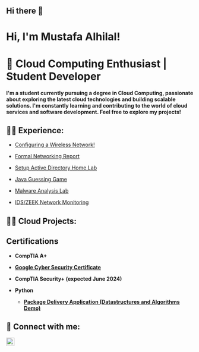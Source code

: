 ## Hi there 👋
<h1>Hi, I'm Mustafa Alhilal! </h1>

<h1> 🚀 Cloud Computing Enthusiast | Student Developer </h1>

**I'm a student currently pursuing a degree in Cloud Computing, passionate about exploring the latest cloud technologies and building scalable solutions. I'm constantly learning and contributing to the world of cloud services and software development. Feel free to explore my projects!**

<h2>👨‍💻 Experience:</h2>

  - [Configuring a Wireless Network!](https://github.com/MustafaCybertests/HONEYPOT-LAB)
    
  - [Formal Networking Report](https://github.com/MustafaCybertests/SIEMLAB)

  - [Setup Active Directory Home Lab](https://github.com/MustafaCybertests/ActiveDirectoryLab)
    
  - [Java Guessing Game](https://github.com/MustafaCybertests/Identify-Remediate-Vulnerabilities-Lab)
    
  - [Malware Analysis Lab](https://github.com/MustafaCybertests/Malware-Analysis-Lab)
    
  - [IDS/ZEEK Network Monitoring](https://github.com/MustafaCybertests/IDS-ZEEK-Network-Monitoring)

  


<h2>👨‍💻 Cloud Projects:</h2>

  

<h2> Certifications</h2>

- <b>CompTIA A+</b>

- <b> [Google Cyber Security Certificate](https://imgur.com/02Fnugc)<br/>



- <b>CompTIA Security+ (expected June 2024)</b>

- <b>Python</b>
  - [Package Delivery Application (Datastructures and Algorithms Demo)](https://github.com/joshmadakor1/Package-Delivery-Pathfinding-Algorithm)


<h2> 🤳 Connect with me:</h2>

[<img align="left" alt="MustafaAlhilal | LinkedIn" width="22px" src="https://cdn.jsdelivr.net/npm/simple-icons@v3/icons/linkedin.svg" />][linkedin]


[linkedin]:https://www.linkedin.com/in/mustafa-alhilal-816059230/


<!--
**MustafaCyber23/MustafaCyber23** is a ✨ _special_ ✨ repository because its `README.md` (this file) appears on your GitHub profile.

Here are some ideas to get you started:

- 🔭 I’m currently working on ...
- 🌱 I’m currently learning ...
- 👯 I’m looking to collaborate on ...
- 🤔 I’m looking for help with ...
- 💬 Ask me about ...
- 📫 How to reach me: ...
- 😄 Pronouns: ...
- ⚡ Fun fact: ...
-->
